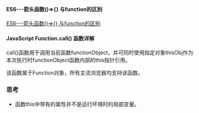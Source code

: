 
#### ES6---箭头函数()=>{} 与function的区别

[ES6---箭头函数()=>{} 与function的区别](https://blog.csdn.net/github_38851471/article/details/79446722)


#### JavaScript Function.call() 函数详解
call()函数用于调用当前函数functionObject，并可同时使用指定对象thisObj作为本次执行时functionObject函数内部的this指针引用。

该函数属于Function对象，所有主流浏览器均支持该函数。




### 思考
 * 函数this中带有的属性并不是运行环境时的局部变量。
 